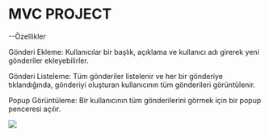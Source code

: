<h1>MVC PROJECT</h1>

--Özellikler

Gönderi Ekleme: Kullanıcılar bir başlık, açıklama ve kullanıcı adı girerek yeni gönderiler ekleyebilirler.

Gönderi Listeleme: Tüm gönderiler listelenir ve her bir gönderiye tıklandığında, gönderiyi oluşturan kullanıcının tüm gönderileri görüntülenir.

Popup Görüntüleme: Bir kullanıcının tüm gönderilerini görmek için bir popup penceresi açılır.

<img src="/public/mvc.gif" />